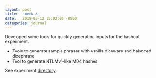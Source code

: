 ```yaml
---
layout: post
title:  "Week 8"
date:   2018-03-12 15:02:00 -0800
categories: journal
---
```

Developed some tools for quickly generating inputs for the hashcat experiment.
- Tools to generate sample phrases with vanilla diceware and balanced dicephrase
- Tool to generate NTLMv1-like MD4 hashes

See experiment [directory](https://github.com/alexiasa/balanced-dicephrase/tree/develop/experiment).
